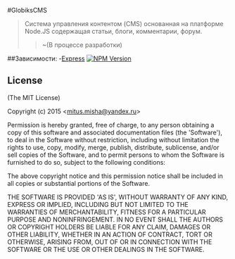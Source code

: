 #GlobiksCMS



> Система управления контентом (CMS) основанная на платформе Node.JS содержащая статьи, блоги, комментарии, форум.
>> ~(В процессе разработки)

##Зависимости:
-[Express](https://www.npmjs.com/package/express)
[![NPM Version][npm-image]][npm-url]

## License

(The MIT License)

Copyright (c) 2015  &lt;mitus.misha@yandex.ru&gt;

Permission is hereby granted, free of charge, to any person obtaining
a copy of this software and associated documentation files (the
'Software'), to deal in the Software without restriction, including
without limitation the rights to use, copy, modify, merge, publish,
distribute, sublicense, and/or sell copies of the Software, and to
permit persons to whom the Software is furnished to do so, subject to
the following conditions:

The above copyright notice and this permission notice shall be
included in all copies or substantial portions of the Software.

THE SOFTWARE IS PROVIDED 'AS IS', WITHOUT WARRANTY OF ANY KIND,
EXPRESS OR IMPLIED, INCLUDING BUT NOT LIMITED TO THE WARRANTIES OF
MERCHANTABILITY, FITNESS FOR A PARTICULAR PURPOSE AND NONINFRINGEMENT.
IN NO EVENT SHALL THE AUTHORS OR COPYRIGHT HOLDERS BE LIABLE FOR ANY
CLAIM, DAMAGES OR OTHER LIABILITY, WHETHER IN AN ACTION OF CONTRACT,
TORT OR OTHERWISE, ARISING FROM, OUT OF OR IN CONNECTION WITH THE
SOFTWARE OR THE USE OR OTHER DEALINGS IN THE SOFTWARE.

[npm-image]: https://img.shields.io/npm/v/express.svg
[npm-url]: https://npmjs.org/package/express